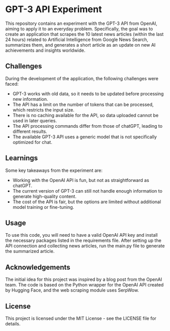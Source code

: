 GPT-3 API Experiment
====================

This repository contains an experiment with the GPT-3 API from OpenAI, aiming to apply it to an everyday problem. Specifically, the goal was to create an application that scrapes the 10 latest news articles (within the last 24 hours) related to Artificial Intelligence from Google News Search, summarizes them, and generates a short article as an update on new AI achievements and insights worldwide.

Challenges
----------

During the development of the application, the following challenges were faced:

*   GPT-3 works with old data, so it needs to be updated before processing new information.
*   The API has a limit on the number of tokens that can be processed, which restricts the input size.
*   There is no caching available for the API, so data uploaded cannot be used in later queries.
*   The API processing commands differ from those of chatGPT, leading to different results.
*   The available GPT-3 API uses a generic model that is not specifically optimized for chat.

Learnings
---------

Some key takeaways from the experiment are:

*   Working with the OpenAI API is fun, but not as straightforward as chatGPT.
*   The current version of GPT-3 can still not handle enough information to generate high-quality content.
*   The cost of the API is fair, but the options are limited without additional model training or fine-tuning.

Usage
-----

To use this code, you will need to have a valid OpenAI API key and install the necessary packages listed in the requirements file. After setting up the API connection and collecting news articles, run the main.py file to generate the summarized article.

Acknowledgements
----------------

The initial idea for this project was inspired by a blog post from the OpenAI team. The code is based on the Python wrapper for the OpenAI API created by Hugging Face, and the web scraping module uses SerpWow.

License
-------

This project is licensed under the MIT License - see the LICENSE file for details.
